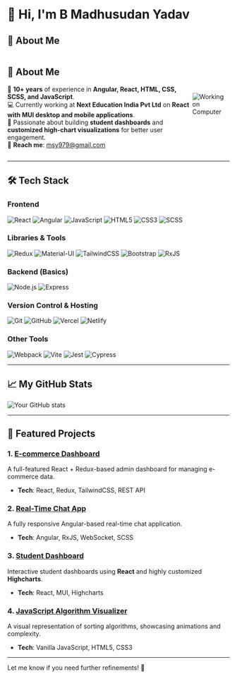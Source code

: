 # 👋 Hi, I'm **B Madhusudan Yadav**  

## 🚀 About Me  


<div style="display: flex; align-items: center; justify-content: space-between;">
  <div>
    <h2>🚀 About Me</h2>
    <p>
      🌟 <b>10+ years</b> of experience in <b>Angular, React, HTML, CSS, SCSS, and JavaScript</b>.
      <br>
      💻 Currently working at <b>Next Education India Pvt Ltd</b> on <b>React with MUI desktop and mobile applications</b>.
      <br>
      🎯 Passionate about building <b>student dashboards</b> and <b>customized high-chart visualizations</b> for better user engagement.
      <br>
      📧 <b>Reach me</b>: <a href="mailto:msy979@gmail.com">msy979@gmail.com</a>
    </p>
  </div>
  <div>
    <img src="https://raw.githubusercontent.com/B-Madhusudan-Yadav/ecommerce-dashboard/main/assets/working-computer.svg" alt="Working on Computer" style="max-height: 200px;"/>
  </div>
</div>



---

## 🛠️ Tech Stack  

### **Frontend**  
<div>
  <img src="https://img.shields.io/badge/-React-61DAFB?style=for-the-badge&logo=react&logoColor=white" alt="React"/>
  <img src="https://img.shields.io/badge/-Angular-DD0031?style=for-the-badge&logo=angular&logoColor=white" alt="Angular"/>
  <img src="https://img.shields.io/badge/-JavaScript-F7DF1E?style=for-the-badge&logo=javascript&logoColor=black" alt="JavaScript"/>
  <img src="https://img.shields.io/badge/-HTML5-E34F26?style=for-the-badge&logo=html5&logoColor=white" alt="HTML5"/>
  <img src="https://img.shields.io/badge/-CSS3-1572B6?style=for-the-badge&logo=css3&logoColor=white" alt="CSS3"/>
  <img src="https://img.shields.io/badge/-SCSS-CC6699?style=for-the-badge&logo=sass&logoColor=white" alt="SCSS"/>
</div>

### **Libraries & Tools**  
<div>
  <img src="https://img.shields.io/badge/-Redux-764ABC?style=for-the-badge&logo=redux&logoColor=white" alt="Redux"/>
  <img src="https://img.shields.io/badge/-Material--UI-0081CB?style=for-the-badge&logo=mui&logoColor=white" alt="Material-UI"/>
  <img src="https://img.shields.io/badge/-TailwindCSS-06B6D4?style=for-the-badge&logo=tailwind-css&logoColor=white" alt="TailwindCSS"/>
  <img src="https://img.shields.io/badge/-Bootstrap-7952B3?style=for-the-badge&logo=bootstrap&logoColor=white" alt="Bootstrap"/>
  <img src="https://img.shields.io/badge/-RxJS-B7178C?style=for-the-badge&logo=reactivex&logoColor=white" alt="RxJS"/>
</div>

### **Backend (Basics)**  
<div>
  <img src="https://img.shields.io/badge/-Node.js-339933?style=for-the-badge&logo=node.js&logoColor=white" alt="Node.js"/>
  <img src="https://img.shields.io/badge/-Express-000000?style=for-the-badge&logo=express&logoColor=white" alt="Express"/>
</div>

### **Version Control & Hosting**  
<div>
  <img src="https://img.shields.io/badge/-Git-F05032?style=for-the-badge&logo=git&logoColor=white" alt="Git"/>
  <img src="https://img.shields.io/badge/-GitHub-181717?style=for-the-badge&logo=github&logoColor=white" alt="GitHub"/>
  <img src="https://img.shields.io/badge/-Vercel-000000?style=for-the-badge&logo=vercel&logoColor=white" alt="Vercel"/>
  <img src="https://img.shields.io/badge/-Netlify-00C7B7?style=for-the-badge&logo=netlify&logoColor=white" alt="Netlify"/>
</div>

### **Other Tools**  
<div>
  <img src="https://img.shields.io/badge/-Webpack-8DD6F9?style=for-the-badge&logo=webpack&logoColor=black" alt="Webpack"/>
  <img src="https://img.shields.io/badge/-Vite-646CFF?style=for-the-badge&logo=vite&logoColor=white" alt="Vite"/>
  <img src="https://img.shields.io/badge/-Jest-C21325?style=for-the-badge&logo=jest&logoColor=white" alt="Jest"/>
  <img src="https://img.shields.io/badge/-Cypress-17202C?style=for-the-badge&logo=cypress&logoColor=white" alt="Cypress"/>
</div>

---

## 📈 My GitHub Stats  
![Your GitHub stats](https://github-readme-stats.vercel.app/api?username=B-Madhusudan-Yadav&show_icons=true&theme=radical)  

---

## 🌟 Featured Projects  

### **1. [E-commerce Dashboard](https://github.com/B-Madhusudan-Yadav/e-commerce-dashboard)**  
A full-featured React + Redux-based admin dashboard for managing e-commerce data.  
- **Tech**: React, Redux, TailwindCSS, REST API  

### **2. [Real-Time Chat App](https://github.com/B-Madhusudan-Yadav/real-time-chat)**  
A fully responsive Angular-based real-time chat application.  
- **Tech**: Angular, RxJS, WebSocket, SCSS  

### **3. [Student Dashboard](https://github.com/B-Madhusudan-Yadav/student-dashboard)**  
Interactive student dashboards using **React** and highly customized **Highcharts**.  
- **Tech**: React, MUI, Highcharts  

### **4. [JavaScript Algorithm Visualizer](https://github.com/B-Madhusudan-Yadav/js-algo-visualizer)**  
A visual representation of sorting algorithms, showcasing animations and complexity.  
- **Tech**: Vanilla JavaScript, HTML5, CSS3  

---

Let me know if you need further refinements! 🚀  
